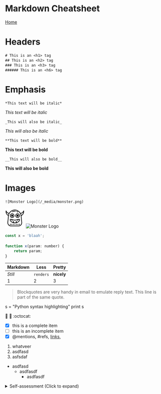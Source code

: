 # Markdown Cheatsheet

[Home](main.md)

# Headers

    # This is an <h1> tag
    ## This is an <h2> tag
    ### This is an <h3> tag
    ###### This is an <h6> tag

# Emphasis

    *This text will be italic*
*This text will be italic*

    _This will also be italic_
_This will also be italic_

    **This text will be bold**
**This text will be bold**
    
    __This will also be bold__
__This will also be bold__

# Images
    ![Monster Logo](/_media/monster.png)
![Monster Logo](/_media/monster.png)
![Monster Logo](/_media/pr-04.png ':size=100')


```javascript
const x = 'blaah';

function x(param: number) {
    return param;
}
```
Markdown | Less | Pretty
--- | --- | ---
*Still* | `renders` | **nicely**
1 | 2 | 3

> Blockquotes are very handy in email to emulate reply text.
> This line is part of the same quote.

s = "Python syntax highlighting"
print s


:rocket: :metal: :octocat: 


- [x] this is a complete item
- [ ] this is an incomplete item
- [x] @mentions, #refs, [links](), 

1. whatveer
3. asdfasd
1. asfsdaf

* asdfasd
    * asdfasdf
        * asdfasdf
    


<details>
<summary>Self-assessment (Click to expand)</summary>

- [x] Abc
- Abc

</details>
